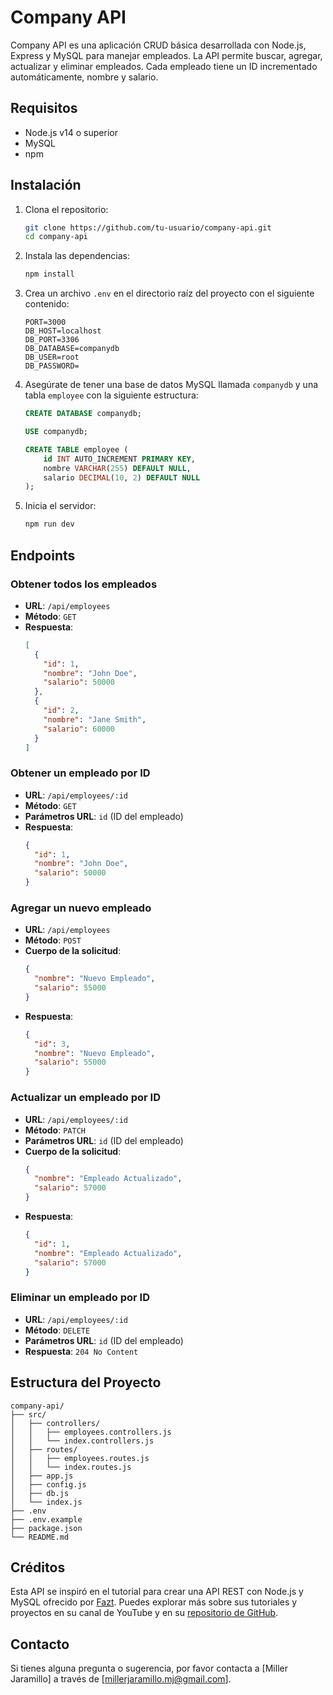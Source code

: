 # Company API

Company API es una aplicación CRUD básica desarrollada con Node.js, Express y MySQL para manejar empleados. La API permite buscar, agregar, actualizar y eliminar empleados. Cada empleado tiene un ID incrementado automáticamente, nombre y salario.

## Requisitos

- Node.js v14 o superior
- MySQL
- npm

## Instalación

1. Clona el repositorio:

   ```sh
   git clone https://github.com/tu-usuario/company-api.git
   cd company-api
   ```

2. Instala las dependencias:

   ```sh
   npm install
   ```

3. Crea un archivo `.env` en el directorio raíz del proyecto con el siguiente contenido:

   ```env
   PORT=3000
   DB_HOST=localhost
   DB_PORT=3306
   DB_DATABASE=companydb
   DB_USER=root
   DB_PASSWORD=
   ```

4. Asegúrate de tener una base de datos MySQL llamada `companydb` y una tabla `employee` con la siguiente estructura:

   ```sql
   CREATE DATABASE companydb;

   USE companydb;

   CREATE TABLE employee (
       id INT AUTO_INCREMENT PRIMARY KEY,
       nombre VARCHAR(255) DEFAULT NULL,
       salario DECIMAL(10, 2) DEFAULT NULL
   );
   ```

5. Inicia el servidor:

   ```sh
   npm run dev
   ```

## Endpoints

### Obtener todos los empleados

- **URL**: `/api/employees`
- **Método**: `GET`
- **Respuesta**:
  ```json
  [
    {
      "id": 1,
      "nombre": "John Doe",
      "salario": 50000
    },
    {
      "id": 2,
      "nombre": "Jane Smith",
      "salario": 60000
    }
  ]
  ```

### Obtener un empleado por ID

- **URL**: `/api/employees/:id`
- **Método**: `GET`
- **Parámetros URL**: `id` (ID del empleado)
- **Respuesta**:
  ```json
  {
    "id": 1,
    "nombre": "John Doe",
    "salario": 50000
  }
  ```

### Agregar un nuevo empleado

- **URL**: `/api/employees`
- **Método**: `POST`
- **Cuerpo de la solicitud**:
  ```json
  {
    "nombre": "Nuevo Empleado",
    "salario": 55000
  }
  ```
- **Respuesta**:
  ```json
  {
    "id": 3,
    "nombre": "Nuevo Empleado",
    "salario": 55000
  }
  ```

### Actualizar un empleado por ID

- **URL**: `/api/employees/:id`
- **Método**: `PATCH`
- **Parámetros URL**: `id` (ID del empleado)
- **Cuerpo de la solicitud**:
  ```json
  {
    "nombre": "Empleado Actualizado",
    "salario": 57000
  }
  ```
- **Respuesta**:
  ```json
  {
    "id": 1,
    "nombre": "Empleado Actualizado",
    "salario": 57000
  }
  ```

### Eliminar un empleado por ID

- **URL**: `/api/employees/:id`
- **Método**: `DELETE`
- **Parámetros URL**: `id` (ID del empleado)
- **Respuesta**: `204 No Content`

## Estructura del Proyecto

```
company-api/
├── src/
│   ├── controllers/
│   │   ├── employees.controllers.js
│   │   └── index.controllers.js
│   ├── routes/
│   │   ├── employees.routes.js
│   │   └── index.routes.js
│   ├── app.js
│   ├── config.js
│   ├── db.js
│   └── index.js
├── .env
├── .env.example
├── package.json
└── README.md

```

## Créditos

Esta API se inspiró en el tutorial para crear una API REST con Node.js y MySQL ofrecido por [Fazt](https://www.youtube.com/watch?v=3dSkc-DIM74). Puedes explorar más sobre sus tutoriales y proyectos en su canal de YouTube y en su [repositorio de GitHub](https://github.com/fazt/nodejs-mysql-restapi/).


## Contacto

Si tienes alguna pregunta o sugerencia, por favor contacta a [Miller Jaramillo] a través de [millerjaramillo.mj@gmail.com].


